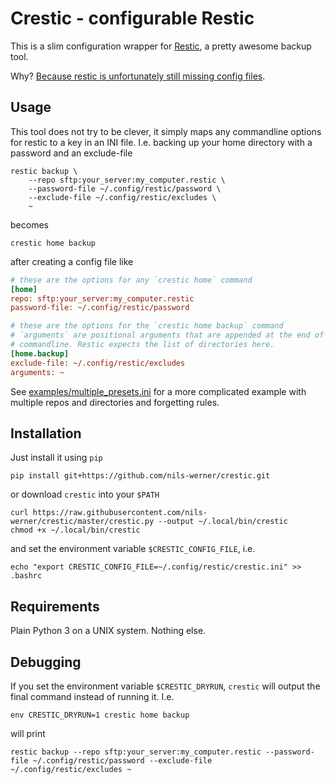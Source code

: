 Crestic - configurable Restic
=============================

This is a slim configuration wrapper for [Restic](https://restic.readthedocs.io/), a pretty awesome backup tool.

Why? [Because restic is unfortunately still missing config files](https://github.com/restic/restic/issues/16).

Usage
-----

This tool does not try to be clever, it simply maps any commandline options for restic to a key in an INI file. I.e. backing up your home directory with a password and an exclude-file

```Shell
restic backup \
    --repo sftp:your_server:my_computer.restic \
    --password-file ~/.config/restic/password \
    --exclude-file ~/.config/restic/excludes \
    ~
```

becomes

```Shell
crestic home backup
```

after creating a config file like

```INI
# these are the options for any `crestic home` command
[home]
repo: sftp:your_server:my_computer.restic
password-file: ~/.config/restic/password

# these are the options for the `crestic home backup` command
# `arguments` are positional arguments that are appended at the end of the
# commandline. Restic expects the list of directories here.
[home.backup]
exclude-file: ~/.config/restic/excludes
arguments: ~
```

See [examples/multiple_presets.ini](examples/multiple_presets.ini) for a more complicated example with multiple repos and directories and forgetting rules.

Installation
------------

Just install it using `pip`

```Shell
pip install git+https://github.com/nils-werner/crestic.git
```

or download `crestic` into your `$PATH`

```Shell
curl https://raw.githubusercontent.com/nils-werner/crestic/master/crestic.py --output ~/.local/bin/crestic
chmod +x ~/.local/bin/crestic
```

and set the environment variable `$CRESTIC_CONFIG_FILE`, i.e.

```Shell
echo "export CRESTIC_CONFIG_FILE=~/.config/restic/crestic.ini" >> .bashrc
```

Requirements
------------

Plain Python 3 on a UNIX system. Nothing else.

Debugging
---------

If you set the environment variable `$CRESTIC_DRYRUN`, `crestic` will output the final command instead of running it. I.e.

```Shell
env CRESTIC_DRYRUN=1 crestic home backup
```

will print

```Shell
restic backup --repo sftp:your_server:my_computer.restic --password-file ~/.config/restic/password --exclude-file ~/.config/restic/excludes ~
```
